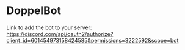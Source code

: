 # DoppelBot

Link to add the bot to your server: <https://discord.com/api/oauth2/authorize?client_id=601454973158424585&permissions=3222592&scope=bot>
